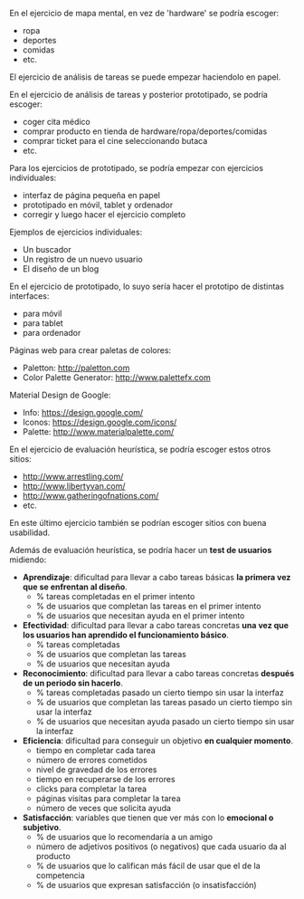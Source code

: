 En el ejercicio de mapa mental, en vez de 'hardware' se podría escoger:
- ropa
- deportes
- comidas
- etc.

El ejercicio de análisis de tareas se puede empezar haciendolo en papel.

En el ejercicio de análisis de tareas y posterior prototipado, se podría escoger:
- coger cita médico
- comprar producto en tienda de hardware/ropa/deportes/comidas
- comprar ticket para el cine seleccionando butaca
- etc.

Para los ejercicios de prototipado, se podría empezar con ejercicios individuales:
- interfaz de página pequeña en papel
- prototipado en móvil, tablet y ordenador
- corregir y luego hacer el ejercicio completo

Ejemplos de ejercicios individuales:
- Un buscador
- Un registro de un nuevo usuario
- El diseño de un blog

En el ejercicio de prototipado, lo suyo sería hacer el prototipo de distintas interfaces:
- para móvil
- para tablet
- para ordenador

Páginas web para crear paletas de colores:
- Paletton: <http://paletton.com>
- Color Palette Generator: <http://www.palettefx.com>

Material Design de Google:
- Info: https://design.google.com/
- Iconos: https://design.google.com/icons/
- Palette: http://www.materialpalette.com/

En el ejercicio de evaluación heurística, se podría escoger estos otros sitios:
- http://www.arrestling.com/
- http://www.libertyvan.com/
- http://www.gatheringofnations.com/
- etc.

En este último ejercicio también se podrían escoger sitios con buena usabilidad.

Además de evaluación heurística, se podría hacer un **test de usuarios** midiendo:

  - **Aprendizaje**: dificultad para llevar a cabo tareas básicas **la primera vez que se enfrentan al diseño**.
    - % tareas completadas en el primer intento
    - % de usuarios que completan las tareas en el primer intento
    - % de usuarios que necesitan ayuda en el primer intento
  - **Efectividad**: dificultad para llevar a cabo tareas concretas **una vez que los usuarios han aprendido el funcionamiento básico**.
    - % tareas completadas
    - % de usuarios que completan las tareas
    - % de usuarios que necesitan ayuda
  - **Reconocimiento**: dificultad para llevar a cabo tareas concretas **después de un periodo sin hacerlo**.
    - % tareas completadas pasado un cierto tiempo sin usar la interfaz
    - % de usuarios que completan las tareas pasado un cierto tiempo sin usar la interfaz
    - % de usuarios que necesitan ayuda pasado un cierto tiempo sin usar la interfaz
  - **Eficiencia**: dificultad para conseguir un objetivo **en cualquier momento**.
    - tiempo en completar cada tarea
    - número de errores cometidos
    - nivel de gravedad de los errores
    - tiempo en recuperarse de los errores
    - clicks para completar la tarea
    - páginas visitas para completar la tarea
    - número de veces que solicita ayuda
  - **Satisfacción**: variables que tienen que ver más con lo **emocional o subjetivo**.
    - % de usuarios que lo recomendaría a un amigo
    - número de adjetivos positivos (o negativos) que cada usuario da al producto
    - % de usuarios que lo califican más fácil de usar que el de la competencia
    - % de usuarios que expresan satisfacción (o insatisfacción)
